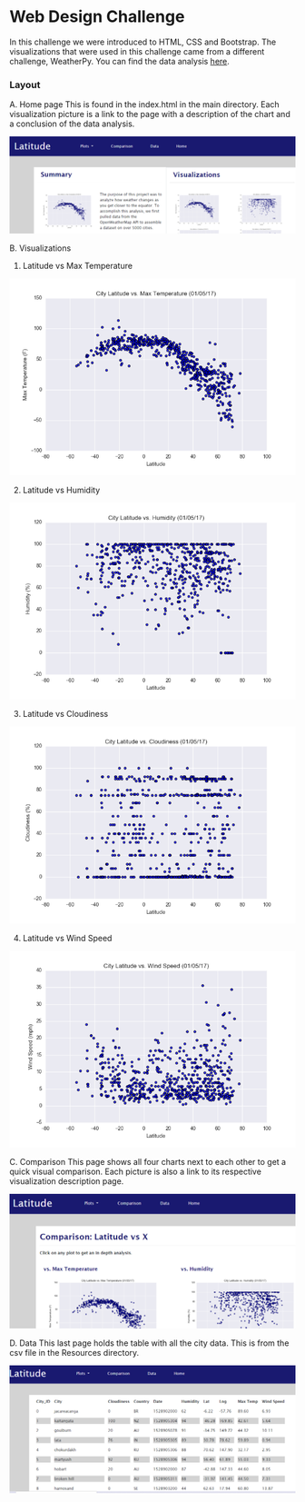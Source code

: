 # Web Design Challenge

In this challenge we were introduced to HTML, CSS and Bootstrap. The visualizations that were used in this challenge came from a different challenge, WeatherPy. You can find the data analysis [here](https://github.com/Corters22/python-api-challenge).

### Layout

A. Home page
    This is found in the index.html in the main directory. Each visualization picture is a link to the page with a description of the chart and a conclusion of the data analysis.
    
   ![homepage](Visualizations/homepage_screenshot.PNG)

B. Visualizations

   1. Latitude vs Max Temperature 
     
   ![temp](Visualizations/Fig1.png)
    
   2. Latitude vs Humidity 
     
   ![humidity](Visualizations/Fig2.png)
    
   3. Latitude vs Cloudiness 
    
   ![clouds](Visualizations/Fig3.png)
    
   4. Latitude vs Wind Speed 
    
   ![wind](Visualizations/Fig4.png)

C. Comparison
    This page shows all four charts next to each other to get a quick visual comparison. Each picture is also a link to its respective visualization description page.
    
   ![comparison](Visualizations/comparision_screenshot.PNG)
    
D. Data
    This last page holds the table with all the city data. This is from the csv file in the Resources directory. 
    
   ![data](Visualizations/data_screenshot.PNG)
